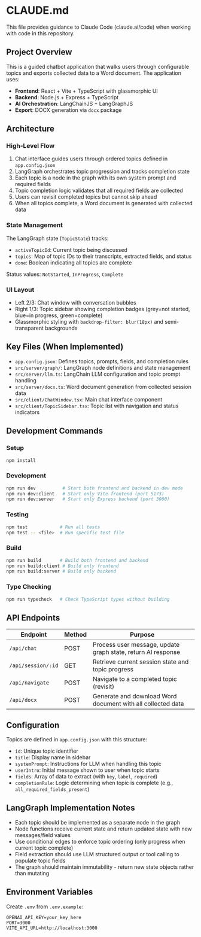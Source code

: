 # CLAUDE.md

This file provides guidance to Claude Code (claude.ai/code) when working with code in this repository.

## Project Overview

This is a guided chatbot application that walks users through configurable topics and exports collected data to a Word document. The application uses:

- **Frontend**: React + Vite + TypeScript with glassmorphic UI
- **Backend**: Node.js + Express + TypeScript
- **AI Orchestration**: LangChainJS + LangGraphJS
- **Export**: DOCX generation via `docx` package

## Architecture

### High-Level Flow
1. Chat interface guides users through ordered topics defined in `app.config.json`
2. LangGraph orchestrates topic progression and tracks completion state
3. Each topic is a node in the graph with its own system prompt and required fields
4. Topic completion logic validates that all required fields are collected
5. Users can revisit completed topics but cannot skip ahead
6. When all topics complete, a Word document is generated with collected data

### State Management
The LangGraph state (`TopicState`) tracks:
- `activeTopicId`: Current topic being discussed
- `topics`: Map of topic IDs to their transcripts, extracted fields, and status
- `done`: Boolean indicating all topics are complete

Status values: `NotStarted`, `InProgress`, `Complete`

### UI Layout
- Left 2/3: Chat window with conversation bubbles
- Right 1/3: Topic sidebar showing completion badges (grey=not started, blue=in progress, green=complete)
- Glassmorphic styling with `backdrop-filter: blur(18px)` and semi-transparent backgrounds

## Key Files (When Implemented)

- `app.config.json`: Defines topics, prompts, fields, and completion rules
- `src/server/graph/`: LangGraph node definitions and state management
- `src/server/llm.ts`: LangChain LLM configuration and topic prompt handling
- `src/server/docx.ts`: Word document generation from collected session data
- `src/client/ChatWindow.tsx`: Main chat interface component
- `src/client/TopicSidebar.tsx`: Topic list with navigation and status indicators

## Development Commands

### Setup
```bash
npm install
```

### Development
```bash
npm run dev          # Start both frontend and backend in dev mode
npm run dev:client   # Start only Vite frontend (port 5173)
npm run dev:server   # Start only Express backend (port 3000)
```

### Testing
```bash
npm test            # Run all tests
npm test -- <file>  # Run specific test file
```

### Build
```bash
npm run build       # Build both frontend and backend
npm run build:client # Build only frontend
npm run build:server # Build only backend
```

### Type Checking
```bash
npm run typecheck   # Check TypeScript types without building
```

## API Endpoints

| Endpoint | Method | Purpose |
|----------|--------|---------|
| `/api/chat` | POST | Process user message, update graph state, return AI response |
| `/api/session/:id` | GET | Retrieve current session state and topic progress |
| `/api/navigate` | POST | Navigate to a completed topic (revisit) |
| `/api/docx` | POST | Generate and download Word document with all collected data |

## Configuration

Topics are defined in `app.config.json` with this structure:
- `id`: Unique topic identifier
- `title`: Display name in sidebar
- `systemPrompt`: Instructions for LLM when handling this topic
- `userIntro`: Initial message shown to user when topic starts
- `fields`: Array of data to extract (with `key`, `label`, `required`)
- `completionRule`: Logic determining when topic is complete (e.g., `all_required_fields_present`)

## LangGraph Implementation Notes

- Each topic should be implemented as a separate node in the graph
- Node functions receive current state and return updated state with new messages/field values
- Use conditional edges to enforce topic ordering (only progress when current topic complete)
- Field extraction should use LLM structured output or tool calling to populate topic fields
- The graph should maintain immutability - return new state objects rather than mutating

## Environment Variables

Create `.env` from `.env.example`:
```
OPENAI_API_KEY=your_key_here
PORT=3000
VITE_API_URL=http://localhost:3000
```
